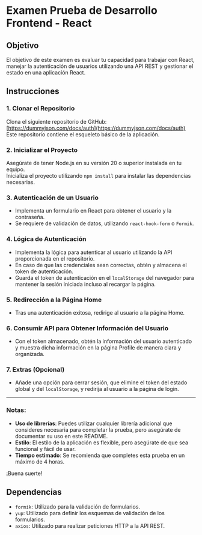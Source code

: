 # Examen Prueba de Desarrollo Frontend - React

## Objetivo
El objetivo de este examen es evaluar tu capacidad para trabajar con React, manejar la autenticación de usuarios utilizando una API REST y gestionar el estado en una aplicación React.

## Instrucciones

### 1. Clonar el Repositorio
Clona el siguiente repositorio de GitHub: [https://dummyjson.com/docs/auth](https://dummyjson.com/docs/auth)  
Este repositorio contiene el esqueleto básico de la aplicación.

### 2. Inicializar el Proyecto
Asegúrate de tener Node.js en su versión 20 o superior instalada en tu equipo.  
Inicializa el proyecto utilizando `npm install` para instalar las dependencias necesarias.

### 3. Autenticación de un Usuario
- Implementa un formulario en React para obtener el usuario y la contraseña.
- Se requiere de validación de datos, utilizando `react-hook-form` o `Formik`.

### 4. Lógica de Autenticación
- Implementa la lógica para autenticar al usuario utilizando la API proporcionada en el repositorio.
- En caso de que las credenciales sean correctas, obtén y almacena el token de autenticación.
- Guarda el token de autenticación en el `localStorage` del navegador para mantener la sesión iniciada incluso al recargar la página.

### 5. Redirección a la Página Home
- Tras una autenticación exitosa, redirige al usuario a la página Home.

### 6. Consumir API para Obtener Información del Usuario
- Con el token almacenado, obtén la información del usuario autenticado y muestra dicha información en la página Profile de manera clara y organizada.

### 7. Extras (Opcional)
- Añade una opción para cerrar sesión, que elimine el token del estado global y del `localStorage`, y redirija al usuario a la página de login.

---

### Notas:
- **Uso de librerías**: Puedes utilizar cualquier librería adicional que consideres necesaria para completar la prueba, pero asegúrate de documentar su uso en este README.
- **Estilo**: El estilo de la aplicación es flexible, pero asegúrate de que sea funcional y fácil de usar.
- **Tiempo estimado**: Se recomienda que completes esta prueba en un máximo de 4 horas.

¡Buena suerte!

## Dependencias

- `formik`: Utilizado para la validación de formularios.
- `yup`: Utilizado para definir los esquemas de validación de los formularios.
- `axios`: Utilizado para realizar peticiones HTTP a la API REST.